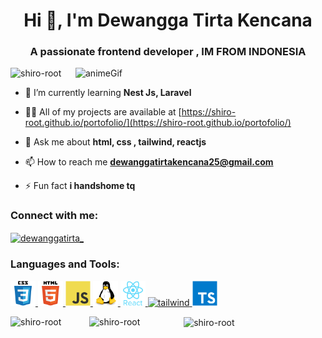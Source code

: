 
<h1 align="center">Hi 👋, I'm Dewangga Tirta Kencana</h1>
<h3 align="center">A passionate frontend developer , IM FROM INDONESIA</h3>
<img align= "right" alt="animeGif" width="400" src="https://64.media.tumblr.com/79bb5c54237323c17c93af4c3c83671b/667b875d0810726a-86/s1280x1920/018a7062497c7599991eac83a4f41844484e90e7.gifv"

<p align="left"> <img src="https://komarev.com/ghpvc/?username=shiro-root&label=Profile%20views&color=0e75b6&style=flat" alt="shiro-root" /> </p>

- 🌱 I’m currently learning **Nest Js, Laravel**

- 👨‍💻 All of my projects are available at [https://shiro-root.github.io/portofolio/](https://shiro-root.github.io/portofolio/)

- 💬 Ask me about **html, css , tailwind, reactjs**

- 📫 How to reach me **dewanggatirtakencana25@gmail.com**

- ⚡ Fun fact **i handshome tq**

<h3 align="left">Connect with me:</h3>
<p align="left">
<a href="https://instagram.com/dewanggatirta_" target="blank"><img align="center" src="https://raw.githubusercontent.com/rahuldkjain/github-profile-readme-generator/master/src/images/icons/Social/instagram.svg" alt="dewanggatirta_" height="30" width="40" /></a>
</p>

<h3 align="left">Languages and Tools:</h3>
<p align="left"> <a href="https://www.w3schools.com/css/" target="_blank" rel="noreferrer"> <img src="https://raw.githubusercontent.com/devicons/devicon/master/icons/css3/css3-original-wordmark.svg" alt="css3" width="40" height="40"/> </a> <a href="https://www.w3.org/html/" target="_blank" rel="noreferrer"> <img src="https://raw.githubusercontent.com/devicons/devicon/master/icons/html5/html5-original-wordmark.svg" alt="html5" width="40" height="40"/> </a> <a href="https://developer.mozilla.org/en-US/docs/Web/JavaScript" target="_blank" rel="noreferrer"> <img src="https://raw.githubusercontent.com/devicons/devicon/master/icons/javascript/javascript-original.svg" alt="javascript" width="40" height="40"/> </a> <a href="https://www.linux.org/" target="_blank" rel="noreferrer"> <img src="https://raw.githubusercontent.com/devicons/devicon/master/icons/linux/linux-original.svg" alt="linux" width="40" height="40"/> </a> </a></a> <a href="https://reactjs.org/" target="_blank" rel="noreferrer"> <img src="https://raw.githubusercontent.com/devicons/devicon/master/icons/react/react-original-wordmark.svg" alt="react" width="40" height="40"/> </a> </a> <a href="https://tailwindcss.com/" target="_blank" rel="noreferrer"> <img src="https://www.vectorlogo.zone/logos/tailwindcss/tailwindcss-icon.svg" alt="tailwind" width="40" height="40"/> </a> <a href="https://www.typescriptlang.org/" target="_blank" rel="noreferrer"> <img src="https://raw.githubusercontent.com/devicons/devicon/master/icons/typescript/typescript-original.svg" alt="typescript" width="40" height="40"/> </a> </p>

<p>
  <img align="left" src="https://github-readme-stats.vercel.app/api/top-langs?username=shiro-root&show_icons=true&locale=en&layout=compact&theme=dark" alt="shiro-root" width ="25%"/>
 <img align="center" src="https://github-readme-stats.vercel.app/api?username=shiro-root&show_icons=true&locale=en&theme=dark" alt="shiro-root" width="30%"/>
   <img align="left" src="https://github-readme-streak-stats.herokuapp.com/?user=shiro-root&theme=dark" alt="shiro-root" width="30%" />
</p>

<p>
 
</p>

<p>

</p>


